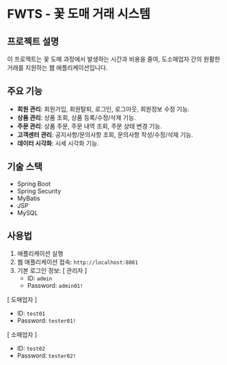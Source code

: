 # FWTS - 꽃 도매 거래 시스템

## 프로젝트 설명
이 프로젝트는 꽃 도매 과정에서 발생하는 시간과 비용을 줄여,
도소매업자 간의 원활한 거래를 지원하는 웹 애플리케이션입니다.

## 주요 기능
- **회원 관리**: 회원가입, 회원탈퇴, 로그인, 로그아웃, 회원정보 수정 기능.
- **상품 관리**: 상품 조회, 상품 등록/수정/삭제 기능.
- **주문 관리**: 상품 주문, 주문 내역 조회, 주문 상태 변경 기능.
- **고객센터 관리**: 공지사항/문의사항 조회, 문의사항 작성/수정/삭제 기능.
- **데이터 시각화**: 시세 시각화 기능.

## 기술 스택
- Spring Boot
- Spring Security
- MyBatis
- JSP
- MySQL

## 사용법
1. 애플리케이션 실행
2. 웹 애플리케이션 접속: `http://localhost:8081`
3. 기본 로그인 정보:
[ 관리자 ]
   - ID: `admin`
   - Password: `admin01!`

[ 도매업자 ]
   - ID: `test01`
   - Password: `tester01!`

[ 소매업자 ]
   - ID: `test02`
   - Password: `tester02!`
